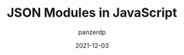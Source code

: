 ---
author: panzerdp
date: 2021-12-03
tags:
  - javascript
  - json
  - modules
target_url: https://dmitripavlutin.com/javascript-json-modules/
title: JSON Modules in JavaScript
---